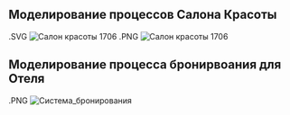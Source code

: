 ## Моделирование процессов Салона Красоты
.SVG ![Салон красоты 1706](https://github.com/user-attachments/assets/2a00e399-138b-4e92-b804-d764b3850dd8)
.PNG ![Салон красоты 1706](https://github.com/user-attachments/assets/78327870-525c-4a90-81bd-021046aabf5d)

## Моделирование процесса бронирвоания для Отеля
.PNG ![Система_бронирования](https://github.com/user-attachments/assets/8a428795-a6ef-4b01-8e5c-0519de0c2177)

